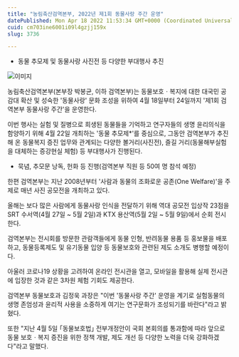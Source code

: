```yaml
---
title: "농림축산검역본부, 2022년 제1회 동물사랑 주간 운영"
datePublished: Mon Apr 18 2022 11:53:34 GMT+0000 (Coordinated Universal Time)
cuid: cm703ine6001i09l4gzjj159x
slug: 3736

---
```



- 동물 추모제 및 동물사랑 사진전 등 다양한 부대행사 추진

![이미지](https://cdn.hashnode.com/res/hashnode/image/upload/v1739254994002/c30dc32b-18e1-4c6a-87ad-47017757b753.png)

농림축산검역본부(본부장 박봉균, 이하 검역본부)는 동물보호ㆍ복지에 대한 대국민 공감대 확산 및 성숙한 '동물사랑' 문화 조성을 위하여 4월 18일부터 24일까지 '제1회 검역본부 동물사랑 주간'을 운영한다.

이번 행사는 실험 및 질병으로 희생된 동물들을 기억하고 연구자들의 생명 윤리의식을 함양하기 위해 4월 22일 개최하는 '동물 추모제*'를 중심으로, 그동안 검역본부가 추진해 온 동물복지 증진 업무와 관계되는 다양한 볼거리(사진전), 즐길 거리(동물해부실험을 대체하는 증강현실 체험) 등 부대행사가 진행된다.

* 묵념, 추모문 낭독, 헌화 등 진행(검역본부 직원 등 50여 명 참석 예정)

한편 검역본부는 지난 2008년부터 '사람과 동물의 조화로운 공존(One Welfare)'을 주제로 매년 사진 공모전을 개최하고 있다.

올해는 보다 많은 사람에게 동물사랑 인식을 전달하기 위해 역대 공모전 입상작 23점을 SRT 수서역(4월 27일 ~ 5월 2일)과 KTX 용산역(5월 2일 ~ 5월 9일)에서 순회 전시한다.

검역본부는 전시회를 방문한 관람객들에게 동물 인형, 반려동물 용품 등 홍보물을 배포하고, 동물등록제도 및 유기동물 입양 등 동물보호와 관련된 제도 소개도 병행할 예정이다.

아울러 코로나19 상황을 고려하여 온라인 전시관을 열고, 모바일을 활용해 실제 전시관에 입장한 것과 같은 3차원 체험 기회도 제공한다.

검역본부 동물보호과 김정욱 과장은 "이번 '동물사랑 주간' 운영을 계기로 실험동물의 생명 존엄성과 윤리적 사용을 소중하게 여기는 연구문화가 조성되기를 바란다"라고 밝혔다.

또한 "지난 4월 5일 ｢동물보호법｣ 전부개정안이 국회 본회의를 통과함에 따라 앞으로 동물 보호ㆍ복지 증진을 위한 정책 개발, 제도 개선 등 다양한 노력을 더욱 강화하겠다"라고 말했다.